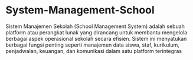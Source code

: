 # System-Management-School
 Sistem Manajemen Sekolah (School Management System) adalah sebuah platform atau perangkat lunak yang dirancang untuk membantu mengelola berbagai aspek operasional sekolah secara efisien. Sistem ini menyatukan berbagai fungsi penting seperti manajemen data siswa, staf, kurikulum, penjadwalan, keuangan, dan komunikasi dalam satu platform terintegras
